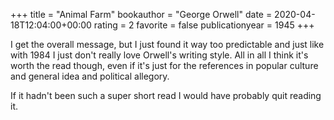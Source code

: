 +++
title = "Animal Farm"
bookauthor = "George Orwell"
date = 2020-04-18T12:04:00+00:00
rating = 2
favorite = false
publicationyear = 1945
+++

I get the overall message, but I just found it way too predictable and just like with 1984 I just don't really love Orwell's writing style. All in all I think it's worth the read though, even if it's just for the references in popular culture and general idea and political allegory.

If it hadn't been such a super short read I would have probably quit reading it.